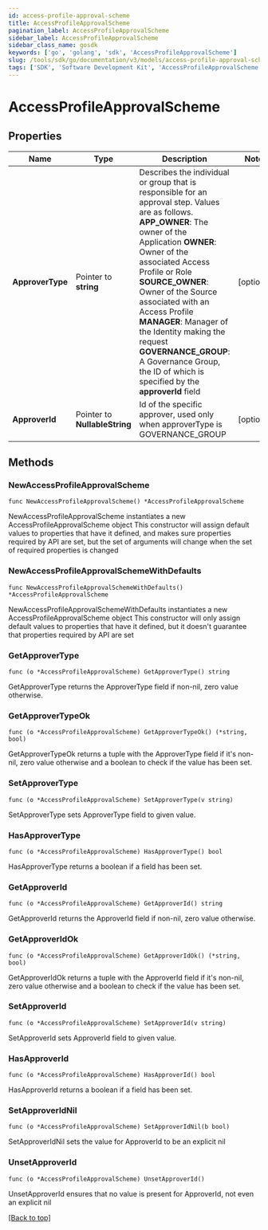 ```yaml
---
id: access-profile-approval-scheme
title: AccessProfileApprovalScheme
pagination_label: AccessProfileApprovalScheme
sidebar_label: AccessProfileApprovalScheme
sidebar_class_name: gosdk
keywords: ['go', 'golang', 'sdk', 'AccessProfileApprovalScheme'] 
slug: /tools/sdk/go/documentation/v3/models/access-profile-approval-scheme
tags: ['SDK', 'Software Development Kit', 'AccessProfileApprovalScheme']
---
```


# AccessProfileApprovalScheme

## Properties

Name | Type | Description | Notes
------------ | ------------- | ------------- | -------------
**ApproverType** | Pointer to **string** | Describes the individual or group that is responsible for an approval step. Values are as follows. **APP_OWNER**: The owner of the Application  **OWNER**: Owner of the associated Access Profile or Role  **SOURCE_OWNER**: Owner of the Source associated with an Access Profile  **MANAGER**: Manager of the Identity making the request  **GOVERNANCE_GROUP**: A Governance Group, the ID of which is specified by the **approverId** field | [optional] 
**ApproverId** | Pointer to **NullableString** | Id of the specific approver, used only when approverType is GOVERNANCE_GROUP | [optional] 

## Methods

### NewAccessProfileApprovalScheme

`func NewAccessProfileApprovalScheme() *AccessProfileApprovalScheme`

NewAccessProfileApprovalScheme instantiates a new AccessProfileApprovalScheme object
This constructor will assign default values to properties that have it defined,
and makes sure properties required by API are set, but the set of arguments
will change when the set of required properties is changed

### NewAccessProfileApprovalSchemeWithDefaults

`func NewAccessProfileApprovalSchemeWithDefaults() *AccessProfileApprovalScheme`

NewAccessProfileApprovalSchemeWithDefaults instantiates a new AccessProfileApprovalScheme object
This constructor will only assign default values to properties that have it defined,
but it doesn't guarantee that properties required by API are set

### GetApproverType

`func (o *AccessProfileApprovalScheme) GetApproverType() string`

GetApproverType returns the ApproverType field if non-nil, zero value otherwise.

### GetApproverTypeOk

`func (o *AccessProfileApprovalScheme) GetApproverTypeOk() (*string, bool)`

GetApproverTypeOk returns a tuple with the ApproverType field if it's non-nil, zero value otherwise
and a boolean to check if the value has been set.

### SetApproverType

`func (o *AccessProfileApprovalScheme) SetApproverType(v string)`

SetApproverType sets ApproverType field to given value.

### HasApproverType

`func (o *AccessProfileApprovalScheme) HasApproverType() bool`

HasApproverType returns a boolean if a field has been set.

### GetApproverId

`func (o *AccessProfileApprovalScheme) GetApproverId() string`

GetApproverId returns the ApproverId field if non-nil, zero value otherwise.

### GetApproverIdOk

`func (o *AccessProfileApprovalScheme) GetApproverIdOk() (*string, bool)`

GetApproverIdOk returns a tuple with the ApproverId field if it's non-nil, zero value otherwise
and a boolean to check if the value has been set.

### SetApproverId

`func (o *AccessProfileApprovalScheme) SetApproverId(v string)`

SetApproverId sets ApproverId field to given value.

### HasApproverId

`func (o *AccessProfileApprovalScheme) HasApproverId() bool`

HasApproverId returns a boolean if a field has been set.

### SetApproverIdNil

`func (o *AccessProfileApprovalScheme) SetApproverIdNil(b bool)`

 SetApproverIdNil sets the value for ApproverId to be an explicit nil

### UnsetApproverId
`func (o *AccessProfileApprovalScheme) UnsetApproverId()`

UnsetApproverId ensures that no value is present for ApproverId, not even an explicit nil

[[Back to top]](#) 


